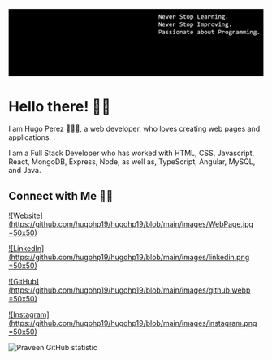 [![MastHead](https://github.com/hugohp19/hugohp19/blob/main/images/Banner.png)](http://www.hugoperezwebdev.com)

# Hello there! 👋🏻

I am Hugo Perez 🙋🏻‍♂️, a web developer, who loves creating web pages and applications. .

I am a Full Stack Developer who has worked with HTML, CSS, Javascript, React, MongoDB, Express, Node, as well as, TypeScript, Angular, MySQL, and Java.

## Connect with Me 🤝🏻

[![Website](https://github.com/hugohp19/hugohp19/blob/main/images/WebPage.jpg =50x50)](http://www.hugoperezwebdev.com) 

[![LinkedIn](https://github.com/hugohp19/hugohp19/blob/main/images/linkedin.png =50x50)](https://www.linkedin.com/in/hugo-perez-05400516a/)

[![GitHub](https://github.com/hugohp19/hugohp19/blob/main/images/github.webp =50x50)](https://github.com/hugohp19)

[![Instagram](https://github.com/hugohp19/hugohp19/blob/main/images/instagram.png =50x50)](https://www.instagram.com/thecodingrookie/)


![Praveen GitHub statistic](https://github-readme-stats.vercel.app/api?username=hugohp19&show_icons=true)